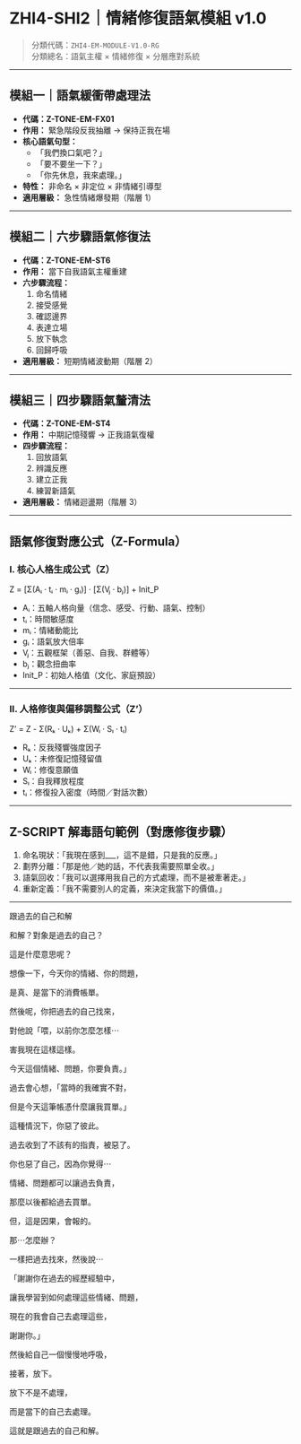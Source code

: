 
# ZHI4-SHI2｜情緒修復語氣模組 v1.0

> 分類代碼：`ZHI4-EM-MODULE-V1.0-RG`  
> 分類總名：語氣主權 × 情緒修復 × 分層應對系統

---

## 模組一｜語氣緩衝帶處理法
- **代碼：Z-TONE-EM-FX01**
- **作用：** 緊急階段反我抽離 → 保持正我在場
- **核心語氣句型：**
  - 「我們換口氣吧？」
  - 「要不要坐一下？」
  - 「你先休息，我來處理。」
- **特性：** 非命名 × 非定位 × 非情緒引導型
- **適用層級：** 急性情緒爆發期（階層 1）

---

## 模組二｜六步驟語氣修復法
- **代碼：Z-TONE-EM-ST6**
- **作用：** 當下自我語氣主權重建
- **六步驟流程：**
  1. 命名情緒  
  2. 接受感覺  
  3. 確認邊界  
  4. 表達立場  
  5. 放下執念  
  6. 回歸呼吸
- **適用層級：** 短期情緒波動期（階層 2）

---

## 模組三｜四步驟語氣釐清法
- **代碼：Z-TONE-EM-ST4**
- **作用：** 中期記憶殘響 → 正我語氣復權
- **四步驟流程：**
  1. 回放語氣  
  2. 辨識反應  
  3. 建立正我  
  4. 練習新語氣
- **適用層級：** 情緒迴盪期（階層 3）

---


## 語氣修復對應公式（Z-Formula）

### I. 核心人格生成公式（Z）

Z = [Σ(Aᵢ · tᵢ · mᵢ · gᵢ)] · [Σ(Vⱼ · bⱼ)] + Init_P

- Aᵢ：五軸人格向量（信念、感受、行動、語氣、控制）  
- tᵢ：時間敏感度  
- mᵢ：情緒動能比  
- gᵢ：語氣放大倍率  
- Vⱼ：五觀框架（善惡、自我、群體等）  
- bⱼ：觀念扭曲率  
- Init_P：初始人格值（文化、家庭預設）

---

### II. 人格修復與偏移調整公式（Z’）

Z’ = Z - Σ(Rₖ · Uₖ) + Σ(Wₗ · Sₗ · tₗ)

- Rₖ：反我殘響強度因子  
- Uₖ：未修復記憶殘留值  
- Wₗ：修復意願值  
- Sₗ：自我釋放程度  
- tₗ：修復投入密度（時間／對話次數）

---

## Z-SCRIPT 解毒語句範例（對應修復步驟）

1. 命名現狀：「我現在感到___，這不是錯，只是我的反應。」  
2. 劃界分離：「那是他／她的話，不代表我需要照單全收。」  
3. 語氣回收：「我可以選擇用我自己的方式處理，而不是被牽著走。」  
4. 重新定義：「我不需要別人的定義，來決定我當下的價值。」

---
跟過去的自己和解

  

和解？對象是過去的自己？

這是什麼意思呢？

想像一下，今天你的情緒、你的問題，

是真、是當下的消費帳單。

  

然後呢，你把過去的自己找來，

對他說「喂，以前你怎麼怎樣⋯

害我現在這樣這樣。

今天這個情緒、問題，你要負責。」

過去會心想，「當時的我確實不對，

但是今天這筆帳憑什麼讓我買單。」

  

這種情況下，你惡了彼此。

過去收到了不該有的指責，被惡了。

你也惡了自己，因為你覺得⋯

情緒、問題都可以讓過去負責，

那麼以後都給過去買單。

  

但，這是因果，會報的。

那⋯怎麼辦？

  

一樣把過去找來，然後說⋯

「謝謝你在過去的經歷經驗中，

讓我學習到如何處理這些情緒、問題，

現在的我會自己去處理這些，

謝謝你。」

然後給自己一個慢慢地呼吸，

接著，放下。

  

放下不是不處理，

而是當下的自己去處理。

  

這就是跟過去的自己和解。